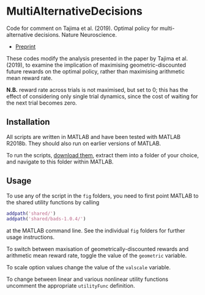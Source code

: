 # MultiAlternativeDecisions
Code for comment on Tajima et al. (2019). Optimal policy for multi-alternative decisions. Nature Neuroscience.
* [Preprint](https://www.biorxiv.org/content/10.1101/2019.12.18.880872v1.abstract)

These codes modify the analysis presented in the paper by Tajima et al. (2019), to examine the implication of maximising geometric-discounted future rewards on the optimal policy, rather than maximising arithmetic mean reward rate.

**N.B.** reward rate across trials is not maximised, but set to 0; this has the effect of considering only single trial dynamics, since the cost of waiting for the next trial becomes zero. 

## Installation

All scripts are written in MATLAB and have been tested with MATLAB R2018b. They should also run on earlier versions of MATLAB.

To run the scripts, [download them](https://github.com/DrugowitschLab/MultiAlternativeDecisions/archive/master.zip), extract them into a folder of your choice, and navigate to this folder within MATLAB.

## Usage

To use any of the script in the `fig` folders, you need to first point MATLAB to the shared utility functions by calling
```Matlab
addpath('shared/')
addpath('shared/bads-1.0.4/')
```
at the MATLAB command line. See the individual `fig` folders for further usage instructions.

To switch between maxisation of geometrically-discounted rewards and arithmetic mean reward rate, toggle the value of the `geometric` variable.

To scale option values change the value of the `valscale` variable.

To change between linear and various nonlinear utility functions uncomment the appropriate `utilityFunc` definition.
